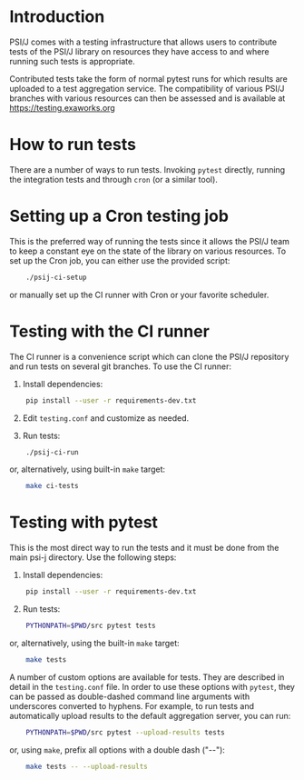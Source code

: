 Introduction
============

PSI/J comes with a testing infrastructure that allows users to contribute tests
of the PSI/J library on resources they have access to and where running such
tests is appropriate.

Contributed tests take the form of normal pytest runs for which results are
uploaded to a test aggregation service. The compatibility of various PSI/J
branches with various resources can then be assessed and is available at https://testing.exaworks.org

How to run tests
================

There are a number of ways to run tests. Invoking `pytest` directly, running
the integration tests and through `cron` (or a similar tool).

Setting up a Cron testing job
=============================

This is the preferred way of running the tests since it allows the PSI/J team
to keep a constant eye on the state of the library on various resources. To
set up the Cron job, you can either use the provided script:

```bash
    ./psij-ci-setup
```

or manually set up the CI runner with Cron or your favorite scheduler.


Testing with the CI runner
==========================

The CI runner is a convenience script which can clone the PSI/J repository and run tests on several git branches. To use the CI runner:

1. Install dependencies:
```bash
    pip install --user -r requirements-dev.txt
```

2. Edit `testing.conf` and customize as needed.

3. Run tests:

```bash
    ./psij-ci-run
```

or, alternatively, using  built-in `make` target:

```bash
    make ci-tests
```


Testing with pytest
===================

This is the most direct way to run the tests and it must be done from the main psi-j directory. Use the following steps:

1. Install dependencies:
```bash
    pip install --user -r requirements-dev.txt
```

2. Run tests:

```bash
    PYTHONPATH=$PWD/src pytest tests
```

or, alternatively, using the built-in `make` target:

```bash
    make tests
```

A number of custom options are available for tests. They are described in
detail in the `testing.conf` file. In order to use these options with `pytest`, they can be passed as double-dashed command line arguments with underscores converted to hyphens. For example, to run tests and automatically upload results to the default aggregation server, you can run:

```bash
    PYTHONPATH=$PWD/src pytest --upload-results tests
```

or, using `make`, prefix all options with a double dash ("--"):

```bash
    make tests -- --upload-results
```
